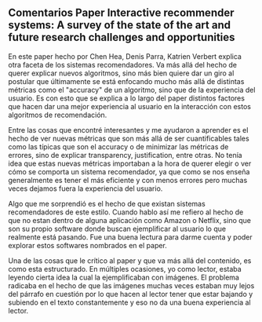 ## Comentarios Paper Interactive recommender systems: A survey of the state of the art and future research challenges and opportunities

En este paper hecho por Chen Hea, Denis Parra, Katrien Verbert explica otra faceta de los sistemas recomendadores. Va más allá del hecho de querer explicar nuevos algoritmos, sino más bien quiere dar un giro al postular que últimamente se está enfocando mucho más allá de distintas métricas como el "accuracy" de un algoritmo, sino que de la experiencia del usuario. Es con esto que se explica a lo largo del paper distintos factores que hacen dar una mejor experiencia al usuario en la interacción con estos algoritmos de recomendación.

Entre las cosas que encontré interesantes y me ayudaron a aprender es el hecho de ver nuevas métricas que son más allá de ser cuantificables tales como las típicas que son el accuracy o de minimizar las métricas de errores, sino de explicar transparency, justification, entre otras. No tenía idea que estas nuevas métricas importaban a la hora de querer elegir o ver cómo se comporta un sistema recomendador, ya que como se nos enseña generalmente es tener el más eficiente y con menos errores pero muchas veces dejamos fuera la experiencia del usuario.

Algo que me sorprendió es el hecho de que existan sistemas recomendadores de este estilo. Cuando hablo así me refiero al hecho de que no estan dentro de alguna aplicación como Amazon o Netflix, sino que son su propio software donde buscan ejemplificar al usuario lo que realmente está pasando. Fue una buena lectura para darme cuenta y poder explorar estos softwares nombrados en el paper.

Una de las cosas que le crítico al paper y que va más allá del contenido, es como esta estructurado. En múltiples ocasiones, yo como lector, estaba leyendo cierta idea la cual la ejemplificaban con imágenes. El problema radicaba en el hecho de que las imágenes muchas veces estaban muy lejos del párrafo en cuestión por lo que hacen al lector tener que estar bajando y subiendo en el texto constantemente y eso no da una buena experiencia al lector.